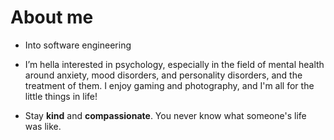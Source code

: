# About me

- Into software engineering
- I’m hella interested in psychology, especially in the field of mental health around anxiety, mood disorders, and personality disorders, and the treatment of them. I enjoy gaming and photography, and I'm all for the little things in life!

- Stay **kind** and **compassionate**. You never know what someone's life was like.

<!---
Refrizor/Refrizor is a ✨ special ✨ repository because its `README.md` (this file) appears on your GitHub profile.
You can click the Preview link to take a look at your changes.
--->
